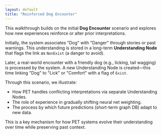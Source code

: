 ```yaml
---
layout: default
title: "Reinforced Dog Encounter"
---
```


This walkthrough builds on the initial **Dog Encounter** scenario and explores how new experiences reinforce or alter prior interpretations.

Initially, the system associates "Dog" with "Danger" through stories or past warnings. This understanding is stored in a long-term **Understanding Node** that flags the link as `NonExist` (a danger to avoid).

Later, a real-world encounter with a friendly dog (e.g., licking, tail wagging) is processed by the system. A new Understanding Node is created—this time linking "Dog" to "Lick" or "Comfort" with a flag of `Exist`.

Through this scenario, we illustrate:

- How PET handles conflicting interpretations via separate Understanding Nodes.
- The role of experience in gradually shifting neural net weighting.
- The process by which future predictions (short-term graph DB) adapt to new data.

This is a key mechanism for how PET systems evolve their understanding over time while preserving past context.
